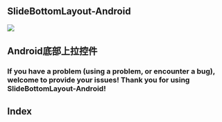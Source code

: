 ## SlideBottomLayout-Android

[![](https://jitpack.io/v/qingmei2/SlideBottomLayout-Android.svg)](https://jitpack.io/#qingmei2/SlideBottomLayout-Android)

## Android底部上拉控件

### If you have a problem (using a problem, or encounter a bug), welcome to provide your issues! Thank you for using SlideBottomLayout-Android!

## Index

## <h2 id="Introduction">